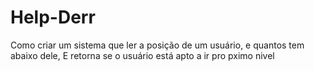 # Help-Derr
Como criar um sistema que ler a posição de um usuário, e quantos tem abaixo dele, E retorna se o usuário está apto a ir pro pximo nivel

